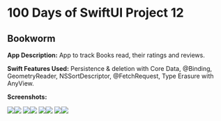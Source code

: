 # 100 Days of SwiftUI Project 12

## Bookworm

**App Description:**  App to track Books read, their ratings and reviews.

**Swift Features Used:**
Persistence & deletion with Core Data, @Binding, GeometryReader, NSSortDescriptor, @FetchRequest, Type Erasure with AnyView.

**Screenshots:**

![](./ScreenShots/100D_P12_01.png)![](./ScreenShots/100D_P12_02.png)
![](./ScreenShots/100D_P12_03.png)![](./ScreenShots/100D_P12_04.png)
![](./ScreenShots/100D_P12_05.png)![](./ScreenShots/100D_P12_06.png)
![](./ScreenShots/100D_P12_07.png)![](./ScreenShots/100D_P12_08.png)
